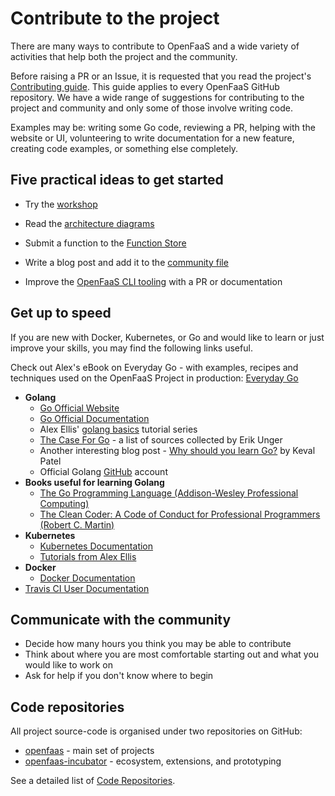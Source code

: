 # Contribute to the project

There are many ways to contribute to OpenFaaS and a wide variety of activities that help both the project and the community.

Before raising a PR or an Issue, it is requested that you read the project's [Contributing guide](https://github.com/openfaas/faas/blob/master/CONTRIBUTING.md). This guide applies to every OpenFaaS GitHub repository. We have a wide range of suggestions for contributing to the project and community and only some of those involve writing code.

Examples may be: writing some Go code, reviewing a PR, helping with the website or UI, volunteering to write documentation for a new feature, creating code examples, or something else completely.

## Five practical ideas to get started

* Try the [workshop](https://github.com/openfaas/workshop)

* Read the [architecture diagrams](https://docs.openfaas.com/architecture/gateway/)

* Submit a function to the [Function Store](https://github.com/openfaas/store)

* Write a blog post and add it to the [community file](https://github.com/openfaas/faas/blob/master/community.md)

* Improve the [OpenFaaS CLI tooling](https://github.com/openfaas/faas-cli) with a PR or documentation

## Get up to speed

If you are new with Docker, Kubernetes, or Go and would like to learn or just improve your skills, you may find the following links useful.

Check out Alex's eBook on Everyday Go - with examples, recipes and techniques used on the OpenFaaS Project in production: [Everyday Go](https://gumroad.com/l/everyday-golang)

* **Golang**
    * [Go Official Website](https://golang.org)
    * [Go Official Documentation](https://golang.org/doc/)
    * Alex Ellis' [golang basics](https://blog.alexellis.io/tag/golang-basics/) tutorial series
    * [The Case For Go](https://gist.github.com/ungerik/3731476) - a list of sources collected by Erik Unger
    * Another interesting blog post - [Why should you learn Go?](https://medium.com/@kevalpatel2106/why-should-you-learn-go-f607681fad65) by Keval Patel
    * Official Golang [GitHub](https://github.com/golang) account
* **Books useful for learning Golang**
    * [The Go Programming Language (Addison-Wesley Professional Computing)](https://www.amazon.co.uk/Programming-Language-Addison-Wesley-Professional-Computing/dp/0134190440)
    * [The Clean Coder: A Code of Conduct for Professional Programmers (Robert C. Martin)](https://www.amazon.co.uk/Clean-Coder-Conduct-Professional-Programmers/dp/0137081073/ref=sr_1_1?s=books&ie=UTF8&qid=1543083898&sr=1-1&keywords=the+clean+coder)
* **Kubernetes**
    * [Kubernetes Documentation](https://kubernetes.io/docs/home/?path=browse)
    * [Tutorials from Alex Ellis](https://blog.alexellis.io/tag/kubernetes/)
* **Docker**
    * [Docker Documentation](https://docs.docker.com)
* [Travis CI User Documentation](https://docs.travis-ci.com)

## Communicate with the community

* Decide how many hours you think you may be able to contribute
* Think about where you are most comfortable starting out and what you would like to work on
* Ask for help if you don't know where to begin

## Code repositories

All project source-code is organised under two repositories on GitHub:

* [openfaas](https://github.com/openfaas/) - main set of projects
* [openfaas-incubator](https://github.com/openfaas-incubator) - ecosystem, extensions, and prototyping

See a detailed list of [Code Repositories](/contributing/code-repositories).
